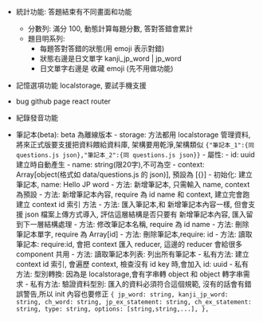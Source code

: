 - 統計功能: 答題結束有不同畫面和功能
  - 分數列: 滿分 100, 動態計算每題分數, 答對答錯會累計
  - 題目明系列:
    - 每題答對答錯的狀態(用 emoji 表示對錯)
    - 狀態右邊是日文單字 kanji_jp_word | jp_word
    - 日文單字右邊是 收藏 emoji (先不用做功能)
- 記憶選項功能 localstorage, 要試手機支援
- bug github page react router
- 紀錄發音功能

- 筆記本(beta): beta 為離線版本 
            - storage: 方法都用 localstorage 管理資料, 將來正式版要支援把資料餵給資料庫, 架構要用乾淨,架構類似
            ```
            {"筆記本_1":{同 questions.js json},"筆記本_2":{同 questions.js json}}
            ```
            - 屬性: 
                - id: uuid 建立時自動產生
                - name: string(限20字),不可為空
                - context: Array[object(格式如 data/questions.js 的 json)], 預設為 [{}]
            - 初始化: 建立筆記本, name: Hello JP word
            - 方法: 新增筆記本, 只需輸入 name, context 為預設
            - 方法: 新增筆記本內容, require 為 id name 和 context, 建立完會跑 建立 context id 索引 方法
            - 方法: 匯入筆記本,和 新增筆記本內容一樣, 但會支援 json 檔案上傳方式導入, 評估這層結構是否只要有 新增筆記本內容, 匯入留到下一層結構處理
            - 方法: 修改筆記本名稱, require 為 id name
            - 方法: 刪除筆記本單字, require 為 Array[id]
            - 方法: 刪除筆記本,require: id
            - 方法: 讀取筆記本: require:id, 會把 context 匯入 reducer, 這邊的 reducer 會給很多 component 共用
            - 方法: 讀取筆記本列表: 列出所有筆記本
            - 私有方法: 建立 context id 索引, 會遍歷 context, 檢查沒有 id key 時,會加入 id: uuid
            - 私有方法: 型別轉換: 因為是 localstorage,會有字串轉 object 和 object 轉字串需求
            - 私有方法: 驗證資料型別: 匯入的資料必須符合這個規範, 沒有的話會有錯誤警告,所以 init 內容也要修正
            ```
                {
                    jp_word: string,
                    kanji_jp_word: string,
                    ch_word: string,
                    jp_ex_statement: string,
                    ch_ex_statement: string,
                    type: string,
                    options: [string,string,...],
                },
            ```